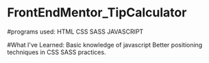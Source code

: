 # FrontEndMentor_TipCalculator

#programs used:
HTML
CSS
SASS
JAVASCRIPT

#What I've Learned:
Basic knowledge of javascript
Better positioning techniques in CSS
SASS practices. 
